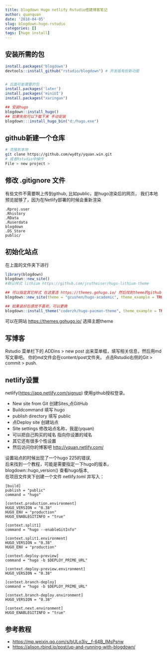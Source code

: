 ```yaml
---
title: blogdown Hugo netlify Rstudio搭建博客笔记
author: quanquan
date: '2018-04-05'
slug: blogdown-hugo-rstudio
categories: []
tags: [hugo install]
---
```


## 安装所需的包
```r
install.packages('blogdown')
devtools::install_github("rstudio/blogdown") # 开发版有些新功能


# 后面可能需要的包
install.packages('later')
install.packages('miniUI')
install.packages("xaringan")

## 安装hugo
blogdown::install_hugo()
## 如果失败可以下载下来 手动安装
blogdown:::install_hugo_bin("d:/hugo.exe")
```

## github新建一个仓库
```sh
# 克隆到本地
git clone https://github.com/wydty/yquan.win.git
# 或者Rstudio中操作
File > new project >
```

## 修改 .gitignore 文件
有些文件不需要啊上传到github, 比如public，是hugo渲染后的网页， 
我们本地预览就够了，因为在Netlify部署的时候会重新渲染
```
.Rproj.user
.Rhistory
.RData
.Ruserdata
blogdown
.DS_Store
public/
```


## 初始化站点
在上面的文件夹下进行
```r
library(blogdown)
blogdown::new_site() 
#默认样式 lithium https://github.com/jrutheiser/hugo-lithium-theme

## 可以指定其它样式 在这里选 https://themes.gohugo.io/ 然后找到theme的github地址
blogdown::new_site(theme = "gcushen/hugo-academic", theme_example = TRUE)

## 如果装好后感觉不喜欢，可以更换
blogdown::install_theme("coderzh/hugo-pacman-theme", theme_example = TRUE, update_config = TRUE)
```
可以在网站 https://themes.gohugo.io/ 选择主题theme


## 写博客
Rstudio 菜单栏下的 ADDins > new post
出来菜单框，填写相关信息，然后用md 写文章吧。
你的md文件会在content/post文件夹。
点击Rstudio右侧的Git > commit > push.


## netlify设置
netlify(https://app.netlify.com/signup) 使用github授权登录。  

- New site from Git 创建Sites,点GitHub
- Buildcommand 填写 hugo
- publish directory 填写 public 
- 点Deploy site 创建站点  
- Site settings 修改站点名称，我是(yquan)
- 可以把自己购买的域名 指向你设置的域名
- 其它还有很多个性设置
- 然后访问你的博客吧 http://yquan.netlify.com/

设置站点的时候出现了一个hugo 225的错误,   
后来找到一个教程，可能是需要指定一下hugo的版本，
blogdown::hugo_version() 查看hugo版本,  
在项目文件夹下创建一个文件 netlify.toml 并写入：
```
[build]
publish = "public"
command = "hugo"

[context.production.environment]
HUGO_VERSION = "0.38"
HUGO_ENV = "production"
HUGO_ENABLEGITINFO = "true"

[context.split1]
command = "hugo --enableGitInfo"

[context.split1.environment]
HUGO_VERSION = "0.38"
HUGO_ENV = "production"

[context.deploy-preview]
command = "hugo -b $DEPLOY_PRIME_URL"

[context.deploy-preview.environment]
HUGO_VERSION = "0.38"

[context.branch-deploy]
command = "hugo -b $DEPLOY_PRIME_URL"

[context.branch-deploy.environment]
HUGO_VERSION = "0.38"

[context.next.environment]
HUGO_ENABLEGITINFO = "true"
```

## 参考教程  

- https://mp.weixin.qq.com/s/bULo3iv__f-64B_IMsPsnw
- https://alison.rbind.io/post/up-and-running-with-blogdown/



